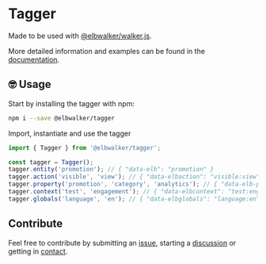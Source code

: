 # Tagger

Made to be used with [@elbwalker/walker.js](https://github.com/elbwalker/walker.js).

More detailed information and examples can be found in the [documentation](https://docs.elbwalker.com/).

## 🤓 Usage

Start by installing the tagger with npm:

```sh
npm i --save @elbwalker/tagger
```

Import, instantiate and use the tagger

```ts
import { Tagger } from '@elbwalker/tagger';

const tagger = Tagger();
tagger.entity('promotion'); // { "data-elb": "promotion" }
tagger.action('visible', 'view'); // { "data-elbaction": "visible:view" }
tagger.property('promotion', 'category', 'analytics'); // { "data-elb-promotion": "category:analytics" }
tagger.context('test', 'engagement'); // { "data-elbcontext": "test:engagement" }
tagger.globals('language', 'en'); // { "data-elbglobals": "language:en" }
```

## Contribute

Feel free to contribute by submitting an [issue](https://github.com/elbwalker/walker.js/issues), starting a [discussion](https://github.com/elbwalker/walker.js/discussions) or getting in [contact](https://calendly.com/elb-alexander/30min).
